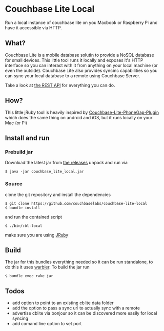 # Couchbase Lite Local
Run a local instance of couchbase lite on you Macbook or Raspberry Pi and have
it accessible via HTTP.

## What?
Couchbase Lite is a mobile database solutin to provide a NoSQL database for
small devices. This little tool runs it locally and exposes it's HTTP interface
so you can interact with it from anything on your local machine (or even the
outside). Couchbase Lite also provides syncinc capabilities so you can sync your
local database to a remote using Couchbase Server. 

Take a look at [the REST
API](http://developer.couchbase.com/mobile/develop/references/couchbase-lite/rest-api/index.html)
for everything you can do.

## How?
This little jRuby tool is heavily inspired by
[Couchbase-Lite-PhoneGap-Plugin](https://github.com/couchbaselabs/Couchbase-Lite-PhoneGap-Plugin)
which does the same thing on android and iOS, but it runs locally on your Mac
(or Pi)

## Install and run

### Prebuild jar
Download the latest jar from [the
releases](https://github.com/couchbaselabs/couchbase-lite-local/releases) unpack
and run via

```
$ java -jar couchbase_lite_local.jar
```

### Source
clone the git repository and install the dependencies

```
$ git clone https://github.com/couchbaselabs/couchbase-lite-local
$ bundle install
```

and run the contained script

```
$ ./bin/cbl-local
```

make sure you are using [JRuby](http://jruby.org/)

## Build
The jar for this bundles everything needed so it can be run standalone, to do
this it uses [warbler](https://github.com/jruby/warbler). To build the jar run

```
$ bundle exec rake jar
```

## Todos
- add option to point to an existing cblite data folder
- add the option to pass a sync url to actually sync with a remote
- advertise cblite via bonjour so it can be discovered more easily for local
  syncing
- add comand line option to set port


